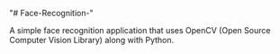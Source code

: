 "# Face-Recognition-" 

A simple face recognition application that uses OpenCV (Open Source Computer Vision Library) 
along with Python.
